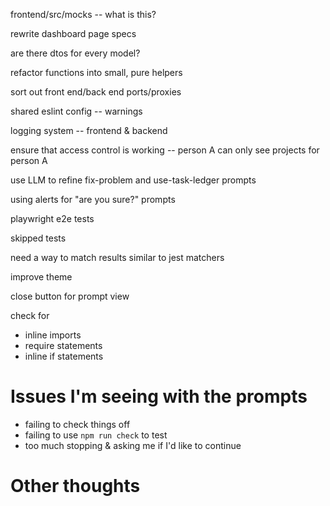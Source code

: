 frontend/src/mocks -- what is this?

rewrite dashboard page specs

are there dtos for every model?

refactor functions into small, pure helpers

sort out front end/back end ports/proxies

shared eslint config -- warnings

logging system -- frontend & backend

ensure that access control is working -- person A can only see projects for person A

use LLM to refine fix-problem and use-task-ledger prompts

using alerts for "are you sure?" prompts

playwright e2e tests

skipped tests

need a way to match results similar to jest matchers

improve theme

close button for prompt view

check for
- inline imports
- require statements
- inline if statements

# Issues I'm seeing with the prompts
- failing to check things off
- failing to use `npm run check` to test
- too much stopping & asking me if I'd like to continue

# Other thoughts
